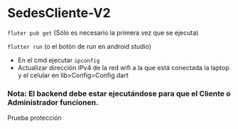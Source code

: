 # SedesCliente-V2
` fluter pub get ` (Sólo es necesario la primera vez que se ejecuta)

` flutter run ` (o el botón de run en android studio)

* En el cmd ejecutar ` ipconfig `
* Actualizar dirección IPv4 de la red wifi a la que está conectada la laptop y el celular en lib>Config>Config.dart

### Nota: El backend debe estar ejecutándose para que el Cliente o Administrador funcionen.
Prueba protección
